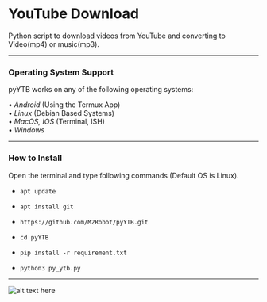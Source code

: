 # YouTube Download
Python script to download videos from YouTube and converting to Video(mp4) or music(mp3). 

---
### Operating System Support
pyYTB works on any of the following operating systems:

• *Android* (Using the Termux App)<br>
• *Linux* (Debian Based Systems)<br>
• *MacOS, IOS* (Terminal, ISH)<br>
• *Windows*<br>

---
### How to Install
Open the terminal and type following commands (Default OS is Linux). 

* `apt update`

* `apt install git`

* `https://github.com/M2Robot/pyYTB.git`

* `cd pyYTB`

* `pip install -r requirement.txt`

* `python3 py_ytb.py`

---
<img src="https://i.ibb.co/rmLrm1j/uid-70-A7601-C-9-BF4-4-D8-B-96-D4-36290903-BB1-D-1621679772646-source-other-origin-gallery.jpg" title="pyYTB-Tool" alt="alt text here"/>
